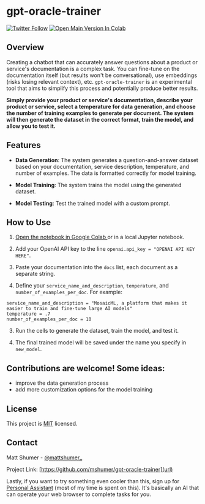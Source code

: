 # gpt-oracle-trainer
[![Twitter Follow](https://img.shields.io/twitter/follow/mattshumer_?style=social)](https://twitter.com/mattshumer_) [![Open Main Version In Colab](https://colab.research.google.com/assets/colab-badge.svg)](https://colab.research.google.com/drive/1xB0ZeiBAF78FAxNCz-TeRRwQtmmVjxOh?usp=sharing)

## Overview

Creating a chatbot that can accurately answer questions about a product or service's documentation is a complex task. You can fine-tune on the documentation itself (but results won't be conversational), use embeddings (risks losing relevant context), etc. `gpt-oracle-trainer` is an experimental tool that aims to simplify this process and potentially produce better results.

**Simply provide your product or service's documentation, describe your product or service, select a temperature for data generation, and choose the number of training examples to generate per document. The system will then generate the dataset in the correct format, train the model, and allow you to test it.**

## Features

- **Data Generation**: The system generates a question-and-answer dataset based on your documentation, service description, temperature, and number of examples. The data is formatted correctly for model training.

- **Model Training**: The system trains the model using the generated dataset.

- **Model Testing**: Test the trained model with a custom prompt.

## How to Use
1. [Open the notebook in Google Colab ](https://colab.research.google.com/drive/1xB0ZeiBAF78FAxNCz-TeRRwQtmmVjxOh?usp=sharing)or in a local Jupyter notebook.

2. Add your OpenAI API key to the line `openai.api_key = "OPENAI API KEY HERE"`.

3. Paste your documentation into the `docs` list, each document as a separate string.

4. Define your `service_name_and_description`, `temperature`, and `number_of_examples_per_doc`. For example:

```
service_name_and_description = "MosaicML, a platform that makes it easier to train and fine-tune large AI models"
temperature = .7
number_of_examples_per_doc = 10
```

3. Run the cells to generate the dataset, train the model, and test it.

4. The final trained model will be saved under the name you specify in `new_model`.

## Contributions are welcome! Some ideas:
- improve the data generation process
- add more customization options for the model training

## License

This project is [MIT](https://github.com/mshumer/gpt-oracle-trainer/blob/master/LICENSE) licensed.

## Contact

Matt Shumer - [@mattshumer_](https://twitter.com/mattshumer_)

Project Link: [https://github.com/mshumer/gpt-oracle-trainer](url)

Lastly, if you want to try something even cooler than this, sign up for [Personal Assistant](https://www.hyperwriteai.com/personal-assistant) (most of my time is spent on this). It's basically an AI that can operate your web browser to complete tasks for you.

